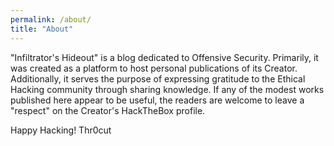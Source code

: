 ```yaml
---
permalink: /about/
title: "About"
---
```

"Infiltrator's Hideout" is a blog dedicated to Offensive Security. Primarily, it was created as a platform to host personal publications of its Creator. Additionally, it serves the purpose of expressing gratitude to the Ethical Hacking community through sharing knowledge. If any of the modest works published here appear to be useful, the readers are welcome to leave a "respect" on the Creator's HackTheBox profile.

Happy Hacking!&#13;&#10;Thr0cut
